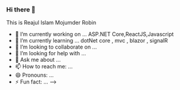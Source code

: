### Hi there 👋


This is Reajul Islam Mojumder Robin

- 🔭 I’m currently working on ... ASP.NET Core,ReactJS,Javascript
- 🌱 I’m currently learning ... dotNet core , mvc , blazor , signalR
- 👯 I’m looking to collaborate on ...
- 🤔 I’m looking for help with ...
- 💬 Ask me about ...
- 📫 How to reach me: ...
- 😄 Pronouns: ...
- ⚡ Fun fact: ...
-->
